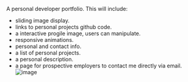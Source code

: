 A personal developer portfolio. This will include:
* sliding image display. 
* links to personal projects github code.
* a interactive progile image, users can manipulate.
* responsive animations.
* personal and contact info.
* a list of personal projects.
* a personal description.
* a page for prospective employers to contact me directly via email.
![image](https://github.com/mlync87/celebrant-website/assets/112760708/4e46d67a-918f-4b2e-a7a3-44d8f613fa41)

